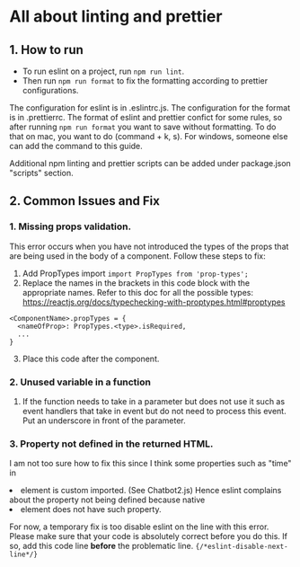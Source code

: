 # All about linting and prettier

## 1. How to run
- To run eslint on a project, run ```npm run lint```.
- Then run ```npm run format``` to fix the formatting according to prettier configurations.
 
The configuration for eslint is in .eslintrc.js. The configuration for the format is in .prettierrc.
The format of eslint and prettier confict for some rules, so after running ```npm run format``` you want to save without formatting. To do that on mac, you want to do (command + k, s). For windows, someone else can add the command to this guide.

Additional npm linting and prettier scripts can be added under package.json "scripts" section.

## 2. Common Issues and Fix

### 1. Missing props validation.
This error occurs when you have not introduced the types of the props that are being used in the body of a component. 
Follow these steps to fix:
1. Add PropTypes import ```import PropTypes from 'prop-types';```
2. Replace the names in the brackets in this code block with the appropriate names. Refer to this doc for all the possible types: https://reactjs.org/docs/typechecking-with-proptypes.html#proptypes
```
<ComponentName>.propTypes = {
  <nameOfProp>: PropTypes.<type>.isRequired,
  ...
}
```
3. Place this code after the component.

### 2. Unused variable in a function
1. If the function needs to take in a parameter but does not use it such as event handlers that take in event but do not need to process this event. Put an underscore in front of the parameter.

### 3. Property not defined in the returned HTML.
I am not too sure how to fix this since I think some properties such as "time" in <li> element is custom imported. (See Chatbot2.js) Hence eslint complains about the property not being defined because native <li> element does not have such property.

For now, a temporary fix is too disable eslint on the line with this error. Please make sure that your code is absolutely correct before you do this. If so, add this code line **before** the problematic line.
```{/*eslint-disable-next-line*/}```
